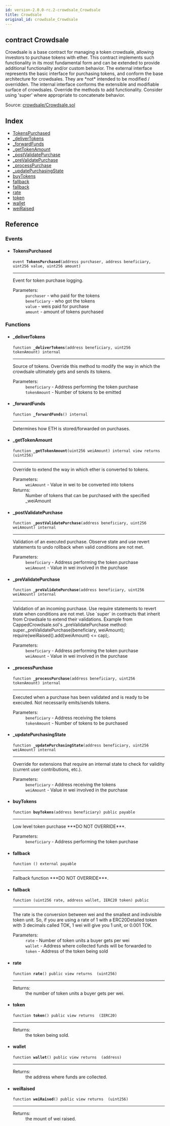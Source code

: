 ```yaml
---
id: version-2.0.0-rc.2-crowdsale_Crowdsale
title: Crowdsale
original_id: crowdsale_Crowdsale
---
```


<div class="contract-doc"><div class="contract"><h2 class="contract-header"><span class="contract-kind">contract</span> Crowdsale</h2><p class="description">Crowdsale is a base contract for managing a token crowdsale, allowing investors to purchase tokens with ether. This contract implements such functionality in its most fundamental form and can be extended to provide additional functionality and/or custom behavior. The external interface represents the basic interface for purchasing tokens, and conform the base architecture for crowdsales. They are *not* intended to be modified / overridden. The internal interface conforms the extensible and modifiable surface of crowdsales. Override the methods to add functionality. Consider using &#x27;super&#x27; where appropriate to concatenate behavior.</p><div class="source">Source: <a href="https://github.com/OpenZeppelin/zeppelin-solidity/blob/v2.0.0-rc.2/contracts/crowdsale/Crowdsale.sol" target="_blank">crowdsale/Crowdsale.sol</a></div></div><div class="index"><h2>Index</h2><ul><li><a href="crowdsale_Crowdsale.html#TokensPurchased">TokensPurchased</a></li><li><a href="crowdsale_Crowdsale.html#_deliverTokens">_deliverTokens</a></li><li><a href="crowdsale_Crowdsale.html#_forwardFunds">_forwardFunds</a></li><li><a href="crowdsale_Crowdsale.html#_getTokenAmount">_getTokenAmount</a></li><li><a href="crowdsale_Crowdsale.html#_postValidatePurchase">_postValidatePurchase</a></li><li><a href="crowdsale_Crowdsale.html#_preValidatePurchase">_preValidatePurchase</a></li><li><a href="crowdsale_Crowdsale.html#_processPurchase">_processPurchase</a></li><li><a href="crowdsale_Crowdsale.html#_updatePurchasingState">_updatePurchasingState</a></li><li><a href="crowdsale_Crowdsale.html#buyTokens">buyTokens</a></li><li><a href="crowdsale_Crowdsale.html#">fallback</a></li><li><a href="crowdsale_Crowdsale.html#">fallback</a></li><li><a href="crowdsale_Crowdsale.html#rate">rate</a></li><li><a href="crowdsale_Crowdsale.html#token">token</a></li><li><a href="crowdsale_Crowdsale.html#wallet">wallet</a></li><li><a href="crowdsale_Crowdsale.html#weiRaised">weiRaised</a></li></ul></div><div class="reference"><h2>Reference</h2><div class="events"><h3>Events</h3><ul><li><div class="item event"><span id="TokensPurchased" class="anchor-marker"></span><h4 class="name">TokensPurchased</h4><div class="body"><code class="signature">event <strong>TokensPurchased</strong><span>(address purchaser, address beneficiary, uint256 value, uint256 amount) </span></code><hr/><div class="description"><p>Event for token purchase logging.</p></div><dl><dt><span class="label-parameters">Parameters:</span></dt><dd><div><code>purchaser</code> - who paid for the tokens</div><div><code>beneficiary</code> - who got the tokens</div><div><code>value</code> - weis paid for purchase</div><div><code>amount</code> - amount of tokens purchased</div></dd></dl></div></div></li></ul></div><div class="functions"><h3>Functions</h3><ul><li><div class="item function"><span id="_deliverTokens" class="anchor-marker"></span><h4 class="name">_deliverTokens</h4><div class="body"><code class="signature">function <strong>_deliverTokens</strong><span>(address beneficiary, uint256 tokenAmount) </span><span>internal </span></code><hr/><div class="description"><p>Source of tokens. Override this method to modify the way in which the crowdsale ultimately gets and sends its tokens.</p></div><dl><dt><span class="label-parameters">Parameters:</span></dt><dd><div><code>beneficiary</code> - Address performing the token purchase</div><div><code>tokenAmount</code> - Number of tokens to be emitted</div></dd></dl></div></div></li><li><div class="item function"><span id="_forwardFunds" class="anchor-marker"></span><h4 class="name">_forwardFunds</h4><div class="body"><code class="signature">function <strong>_forwardFunds</strong><span>() </span><span>internal </span></code><hr/><div class="description"><p>Determines how ETH is stored/forwarded on purchases.</p></div></div></div></li><li><div class="item function"><span id="_getTokenAmount" class="anchor-marker"></span><h4 class="name">_getTokenAmount</h4><div class="body"><code class="signature">function <strong>_getTokenAmount</strong><span>(uint256 weiAmount) </span><span>internal </span><span>view </span><span>returns  (uint256) </span></code><hr/><div class="description"><p>Override to extend the way in which ether is converted to tokens.</p></div><dl><dt><span class="label-parameters">Parameters:</span></dt><dd><div><code>weiAmount</code> - Value in wei to be converted into tokens</div></dd><dt><span class="label-return">Returns:</span></dt><dd>Number of tokens that can be purchased with the specified _weiAmount</dd></dl></div></div></li><li><div class="item function"><span id="_postValidatePurchase" class="anchor-marker"></span><h4 class="name">_postValidatePurchase</h4><div class="body"><code class="signature">function <strong>_postValidatePurchase</strong><span>(address beneficiary, uint256 weiAmount) </span><span>internal </span></code><hr/><div class="description"><p>Validation of an executed purchase. Observe state and use revert statements to undo rollback when valid conditions are not met.</p></div><dl><dt><span class="label-parameters">Parameters:</span></dt><dd><div><code>beneficiary</code> - Address performing the token purchase</div><div><code>weiAmount</code> - Value in wei involved in the purchase</div></dd></dl></div></div></li><li><div class="item function"><span id="_preValidatePurchase" class="anchor-marker"></span><h4 class="name">_preValidatePurchase</h4><div class="body"><code class="signature">function <strong>_preValidatePurchase</strong><span>(address beneficiary, uint256 weiAmount) </span><span>internal </span></code><hr/><div class="description"><p>Validation of an incoming purchase. Use require statements to revert state when conditions are not met. Use `super` in contracts that inherit from Crowdsale to extend their validations. Example from CappedCrowdsale.sol&#x27;s _preValidatePurchase method: super._preValidatePurchase(beneficiary, weiAmount); require(weiRaised().add(weiAmount) &lt;= cap);.</p></div><dl><dt><span class="label-parameters">Parameters:</span></dt><dd><div><code>beneficiary</code> - Address performing the token purchase</div><div><code>weiAmount</code> - Value in wei involved in the purchase</div></dd></dl></div></div></li><li><div class="item function"><span id="_processPurchase" class="anchor-marker"></span><h4 class="name">_processPurchase</h4><div class="body"><code class="signature">function <strong>_processPurchase</strong><span>(address beneficiary, uint256 tokenAmount) </span><span>internal </span></code><hr/><div class="description"><p>Executed when a purchase has been validated and is ready to be executed. Not necessarily emits/sends tokens.</p></div><dl><dt><span class="label-parameters">Parameters:</span></dt><dd><div><code>beneficiary</code> - Address receiving the tokens</div><div><code>tokenAmount</code> - Number of tokens to be purchased</div></dd></dl></div></div></li><li><div class="item function"><span id="_updatePurchasingState" class="anchor-marker"></span><h4 class="name">_updatePurchasingState</h4><div class="body"><code class="signature">function <strong>_updatePurchasingState</strong><span>(address beneficiary, uint256 weiAmount) </span><span>internal </span></code><hr/><div class="description"><p>Override for extensions that require an internal state to check for validity (current user contributions, etc.).</p></div><dl><dt><span class="label-parameters">Parameters:</span></dt><dd><div><code>beneficiary</code> - Address receiving the tokens</div><div><code>weiAmount</code> - Value in wei involved in the purchase</div></dd></dl></div></div></li><li><div class="item function"><span id="buyTokens" class="anchor-marker"></span><h4 class="name">buyTokens</h4><div class="body"><code class="signature">function <strong>buyTokens</strong><span>(address beneficiary) </span><span>public </span><span>payable </span></code><hr/><div class="description"><p>Low level token purchase ***DO NOT OVERRIDE***.</p></div><dl><dt><span class="label-parameters">Parameters:</span></dt><dd><div><code>beneficiary</code> - Address performing the token purchase</div></dd></dl></div></div></li><li><div class="item function"><span id="fallback" class="anchor-marker"></span><h4 class="name">fallback</h4><div class="body"><code class="signature">function <strong></strong><span>() </span><span>external </span><span>payable </span></code><hr/><div class="description"><p>Fallback function ***DO NOT OVERRIDE***.</p></div></div></div></li><li><div class="item function"><span id="fallback" class="anchor-marker"></span><h4 class="name">fallback</h4><div class="body"><code class="signature">function <strong></strong><span>(uint256 rate, address wallet, IERC20 token) </span><span>public </span></code><hr/><div class="description"><p>The rate is the conversion between wei and the smallest and indivisible token unit. So, if you are using a rate of 1 with a ERC20Detailed token with 3 decimals called TOK, 1 wei will give you 1 unit, or 0.001 TOK.</p></div><dl><dt><span class="label-parameters">Parameters:</span></dt><dd><div><code>rate</code> - Number of token units a buyer gets per wei</div><div><code>wallet</code> - Address where collected funds will be forwarded to</div><div><code>token</code> - Address of the token being sold</div></dd></dl></div></div></li><li><div class="item function"><span id="rate" class="anchor-marker"></span><h4 class="name">rate</h4><div class="body"><code class="signature">function <strong>rate</strong><span>() </span><span>public </span><span>view </span><span>returns  (uint256) </span></code><hr/><dl><dt><span class="label-return">Returns:</span></dt><dd>the number of token units a buyer gets per wei.</dd></dl></div></div></li><li><div class="item function"><span id="token" class="anchor-marker"></span><h4 class="name">token</h4><div class="body"><code class="signature">function <strong>token</strong><span>() </span><span>public </span><span>view </span><span>returns  (IERC20) </span></code><hr/><dl><dt><span class="label-return">Returns:</span></dt><dd>the token being sold.</dd></dl></div></div></li><li><div class="item function"><span id="wallet" class="anchor-marker"></span><h4 class="name">wallet</h4><div class="body"><code class="signature">function <strong>wallet</strong><span>() </span><span>public </span><span>view </span><span>returns  (address) </span></code><hr/><dl><dt><span class="label-return">Returns:</span></dt><dd>the address where funds are collected.</dd></dl></div></div></li><li><div class="item function"><span id="weiRaised" class="anchor-marker"></span><h4 class="name">weiRaised</h4><div class="body"><code class="signature">function <strong>weiRaised</strong><span>() </span><span>public </span><span>view </span><span>returns  (uint256) </span></code><hr/><dl><dt><span class="label-return">Returns:</span></dt><dd>the mount of wei raised.</dd></dl></div></div></li></ul></div></div></div>
